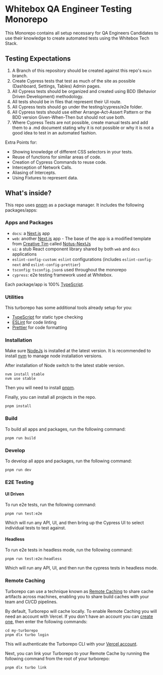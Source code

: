 # Whitebox QA Engineer Testing Monorepo

This Monorepo contains all setup necessary for QA Engineers Candidates to use their knowledge to create automated tests using the Whitebox Tech Stack.

## Testing Expectations

1. A Branch of this repository should be created against this repo's `main` branch.
2. Create Cypress tests that test as much of the site as possible (Dashboard, Settings, Tables) Admin pages.
3. All Cypress tests should be organized and created using BDD (Behavior Driven Development) methodology.
4. All tests should be in files that represent their UI route.
5. All Cypress tests should go under the testing/cypress/e2e folder.
6. All Cypress tests should use either Arrange-Act-Assert Pattern or the BDD version Given-When-Then but should not use both.
7. Where Cypress Tests are not possible, create manual tests and add them to a .md document stating why it is not possible or why it is not a good idea to test in an automated fashion. 

Extra Points for:

- Showing knowledge of different CSS selectors in your tests.
- Reuse of functions for similar areas of code.
- Creation of Cypress Commands to reuse code.
- Interception of Network Calls.
- Aliasing of Intercepts.
- Using Fixtures to represent data.

## What's inside?

This repo uses [pnpm](https://pnpm.io) as a package manager. It includes the following packages/apps:

### Apps and Packages

- `docs`: a [Next.js](https://nextjs.org/) app
- `web`: another [Next.js](https://nextjs.org/) app - The base of the app is a modified template from [Creative Tim](https://www.creative-tim.com/) called [Notus-NextJs](https://github.com/creativetimofficial/notus-nextjs)
- `ui`: a stub React component library shared by both `web` and `docs` applications
- `eslint-config-custom`: `eslint` configurations (includes `eslint-config-next` and `eslint-config-prettier`)
- `tsconfig`: `tsconfig.json`s used throughout the monorepo
- `cypress`: e2e testing framework used at Whitebox.

Each package/app is 100% [TypeScript](https://www.typescriptlang.org/).

### Utilities

This turborepo has some additional tools already setup for you:

- [TypeScript](https://www.typescriptlang.org/) for static type checking
- [ESLint](https://eslint.org/) for code linting
- [Prettier](https://prettier.io) for code formatting

### Installation

Make sure [NodeJs](https://nodejs.dev/en/) is installed at the latest version. It is recommended to install [nvm](https://github.com/nvm-sh/nvm) to manage node installation versions.

After installation of Node switch to the latest stable version.

```
nvm install stable
nvm use stable
```

Then you will need to install [pnpm](https://pnpm.io).

Finally, you can install all projects in the repo.

```
pnpm install
```

### Build

To build all apps and packages, run the following command:

```
pnpm run build
```

### Develop

To develop all apps and packages, run the following command:

```
pnpm run dev
```

### E2E Testing

#### UI Driven

To run e2e tests, run the following command:

```
pnpm run test:e2e
```

Which will run any API, UI, and then bring up the Cypress UI to select individual tests to test against.

#### Headless

To run e2e tests in headless mode, run the following command:

```
pnpm run test:e2e:headless
```

Which will run any API, UI, and then run the cypress tests in headless mode.

### Remote Caching

Turborepo can use a technique known as [Remote Caching](https://turbo.build/repo/docs/core-concepts/remote-caching) to share cache artifacts across machines, enabling you to share build caches with your team and CI/CD pipelines.

By default, Turborepo will cache locally. To enable Remote Caching you will need an account with Vercel. If you don't have an account you can [create one](https://vercel.com/signup), then enter the following commands:

```
cd my-turborepo
pnpm dlx turbo login
```

This will authenticate the Turborepo CLI with your [Vercel account](https://vercel.com/docs/concepts/personal-accounts/overview).

Next, you can link your Turborepo to your Remote Cache by running the following command from the root of your turborepo:

```
pnpm dlx turbo link
```